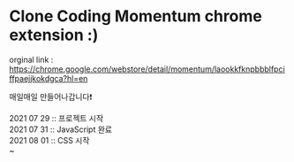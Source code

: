 # Clone Coding Momentum chrome extension :)

orginal link : https://chrome.google.com/webstore/detail/momentum/laookkfknpbbblfpciffpaejjkokdgca?hl=en

매일매일 만들어나갑니다❗   

2021 07 29 :: 프로젝트 시작    
2021 07 31 :: JavaScript 완료   
2021 08 01 :: CSS 시작    
~
